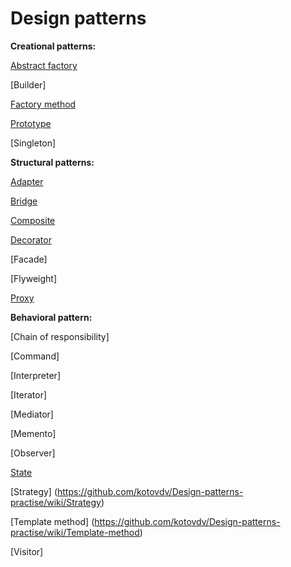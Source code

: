 # Design patterns

<b>Creational patterns:</b>

[Abstract factory](https://github.com/kotovdv/Design-patterns-practise/wiki/Abstract-factory)

[Builder]

[Factory method](https://github.com/kotovdv/Design-patterns-practise/wiki/Factory-method)

[Prototype](https://github.com/kotovdv/Design-patterns-practise/wiki/Prototype)

[Singleton]


<b>Structural patterns:</b>

[Adapter](https://github.com/kotovdv/Design-patterns-practise/wiki/Adapter)

[Bridge](https://github.com/kotovdv/Design-patterns-practise/wiki/Bridge)

[Composite](https://github.com/kotovdv/Design-patterns-practise/wiki/Composite)

[Decorator](https://github.com/kotovdv/Design-patterns-practise/wiki/Decorator)

[Facade]

[Flyweight]

[Proxy](https://github.com/kotovdv/Design-patterns-practise/wiki/Proxy)

<b>Behavioral pattern:</b>

[Chain of responsibility]

[Command]

[Interpreter]

[Iterator]

[Mediator]

[Memento]

[Observer]

[State](https://github.com/kotovdv/Design-patterns-practise/wiki/State)

[Strategy] (https://github.com/kotovdv/Design-patterns-practise/wiki/Strategy)

[Template method] (https://github.com/kotovdv/Design-patterns-practise/wiki/Template-method)

[Visitor]

